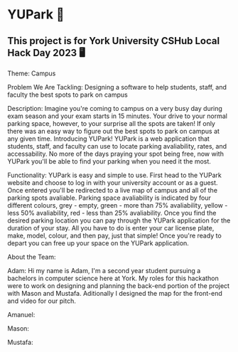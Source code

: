 # YUPark 🚗
## This project is for York University CSHub Local Hack Day 2023 🖥️

Theme: Campus

Problem We Are Tackling: Designing a software to help students, staff, and faculty the best spots to park on campus

Description: Imagine you're coming to campus on a very busy day during exam season and your exam starts in 15 minutes. Your drive to your normal parking space, however, to your surprise all the spots are taken! If only there was an easy way to figure out the best spots to park on campus at any given time. Introducing YUPark! YUPark is a web application that students, staff, and faculty can use to locate parking avaliability, rates, and accessability. No more of the days praying your spot being free, now with YUPark you'll be able to find your parking when you need it the most.  

Functionality: YUPark is easy and simple to use. First head to the YUPark website and choose to log in with your university account or as a guest. Once entered you'll be redirected to a live map of campus and all of the parking spots avaliable. Parking space avaliability is indicated by four different colours, grey - empty, green - more than 75% avaliability, yellow - less 50% avaliability, red - less than 25% avaliability. Once you find the desired parking location you can pay through the YUPark application for the duration of your stay. All you have to do is enter your car license plate, make, model, colour, and then pay, just that simple! Once you're ready to depart you can free up your space on the YUPark application.

About the Team: 

Adam: Hi my name is Adam, I'm a second year student pursuing a bachelors in computer science here at York. My roles for this hackathon were to work on designing and planning the back-end portion of the project with Mason and Mustafa. Aditionally I designed the map for the front-end and video for our pitch. 

Amanuel:

Mason:

Mustafa:
